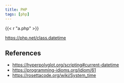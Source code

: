 ```yaml
---
title: PHP
tags: [php]
---
```


{{< r "a.php" >}}

<https://php.net/class.datetime>

## References

- <https://hyperpolyglot.org/scripting#current-datetime>
- <https://programming-idioms.org/idiom/61>
- <https://rosettacode.org/wiki/System_time>
